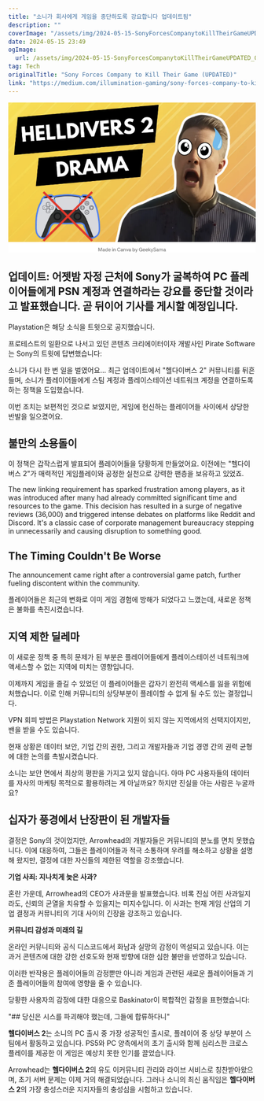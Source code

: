 ```yaml
---
title: "소니가 회사에게 게임을 중단하도록 강요합니다 업데이트됨"
description: ""
coverImage: "/assets/img/2024-05-15-SonyForcesCompanytoKillTheirGameUPDATED_0.png"
date: 2024-05-15 23:49
ogImage: 
  url: /assets/img/2024-05-15-SonyForcesCompanytoKillTheirGameUPDATED_0.png
tag: Tech
originalTitle: "Sony Forces Company to Kill Their Game (UPDATED)"
link: "https://medium.com/illumination-gaming/sony-forces-company-to-kill-their-game-45fe0eb4436c"
---
```



![Image](/assets/img/2024-05-15-SonyForcesCompanytoKillTheirGameUPDATED_0.png)

## 업데이트: 어젯밤 자정 근처에 Sony가 굴복하여 PC 플레이어들에게 PSN 계정과 연결하라는 강요를 중단할 것이라고 발표했습니다. 곧 뒤이어 기사를 게시할 예정입니다.

Playstation은 해당 소식을 트윗으로 공지했습니다.

프로테스트의 일환으로 나서고 있던 콘텐츠 크리에이터이자 개발사인 Pirate Software는 Sony의 트윗에 답변했습니다:



소니가 다시 한 번 일을 벌였어요... 최근 업데이트에서 "헬다이버스 2" 커뮤니티를 뒤흔들며, 소니가 플레이어들에게 스팀 계정과 플레이스테이션 네트워크 계정을 연결하도록 하는 정책을 도입했습니다.

이번 조치는 보편적인 것으로 보였지만, 게임에 헌신하는 플레이어들 사이에서 상당한 반발을 일으켰어요.

## 불만의 소용돌이

이 정책은 갑작스럽게 발표되어 플레이어들을 당황하게 만들었어요. 이전에는 "헬다이버스 2"가 매력적인 게임플레이와 공정한 실천으로 강력한 팬층을 보유하고 있었죠.



The new linking requirement has sparked frustration among players, as it was introduced after many had already committed significant time and resources to the game. This decision has resulted in a surge of negative reviews (36,000) and triggered intense debates on platforms like Reddit and Discord. It's a classic case of corporate management bureaucracy stepping in unnecessarily and causing disruption to something good.

## The Timing Couldn't Be Worse

The announcement came right after a controversial game patch, further fueling discontent within the community.



플레이어들은 최근의 변화로 이미 게임 경험에 방해가 되었다고 느꼈는데, 새로운 정책은 불화를 촉진시켰습니다.

## 지역 제한 딜레마

이 새로운 정책 중 특히 문제가 된 부분은 플레이어들에게 플레이스테이션 네트워크에 액세스할 수 없는 지역에 미치는 영향입니다.

이제까지 게임을 즐길 수 있었던 이 플레이어들은 갑자기 완전히 액세스를 잃을 위험에 처했습니다. 이로 인해 커뮤니티의 상당부분이 플레이할 수 없게 될 수도 있는 결정입니다.



VPN 회피 방법은 Playstation Network 지원이 되지 않는 지역에서의 선택지이지만, 밴을 받을 수도 있습니다.

현재 상황은 데이터 보안, 기업 간의 권한, 그리고 개발자들과 기업 경영 간의 권력 균형에 대한 논의를 촉발시켰습니다.

소니는 보안 면에서 최상의 평판을 가지고 있지 않습니다. 아마 PC 사용자들의 데이터를 자사의 마케팅 목적으로 활용하려는 게 아닐까요? 하지만 진실을 아는 사람은 누굴까요?

## 십자가 풍경에서 난장판이 된 개발자들



결정은 Sony의 것이었지만, Arrowhead의 개발자들은 커뮤니티의 분노를 면치 못했습니다. 이에 대응하여, 그들은 플레이어들과 적극 소통하며 우려를 해소하고 상황을 설명해 왔지만, 결정에 대한 자신들의 제한된 역할을 강조했습니다.

**기업 사죄: 지나치게 늦은 사과?**

혼란 가운데, Arrowhead의 CEO가 사과문을 발표했습니다. 비록 진심 어린 사과일지라도, 신뢰의 균열을 치유할 수 있을지는 미지수입니다. 이 사과는 현재 게임 산업의 기업 결정과 커뮤니티의 기대 사이의 긴장을 강조하고 있습니다.

**커뮤니티 감성과 미래의 길**



온라인 커뮤니티와 공식 디스코드에서 화남과 실망의 감정이 역설되고 있습니다. 이는 과거 콘텐츠에 대한 강한 선호도와 현재 방향에 대한 심한 불만을 반영하고 있습니다.

이러한 반작용은 플레이어들의 감정뿐만 아니라 게임과 관련된 새로운 플레이어들과 기존 플레이어들의 참여에 영향을 줄 수 있습니다.

당황한 사용자의 감정에 대한 대응으로 Baskinator이 복합적인 감정을 표현했습니다:

"## 당신은 시스를 파괴해야 했는데, 그들에 합류하다니"



**헬다이버스 2**는 소니의 PC 출시 중 가장 성공적인 출시로, 플레이어 중 상당 부분이 스팀에서 활동하고 있습니다. PS5와 PC 양측에서의 초기 출시와 함께 심리스한 크로스 플레이를 제공한 이 게임은 예상치 못한 인기를 끌었습니다. 

Arrowhead는 **헬다이버스 2**의 유도 이커뮤니티 관리와 라이브 서비스로 칭찬받아왔으며, 초기 서버 문제는 이제 거의 해결되었습니다. 그러나 소니의 최신 움직임은 **헬다이버스 2**의 가장 충성스러운 지지자들의 충성심을 시험하고 있습니다.